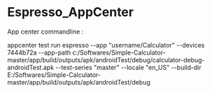 # Espresso_AppCenter


App center commandline :

appcenter test run espresso --app "username/Calculator" --devices 7444b72a --app-path c:/Softwares/Simple-Calculator-master/app/build/outputs/apk/androidTest/debug/calculator-debug-androidTest.apk  --test-series "master" --locale "en_US" --build-dir E:/Softwares/Simple-Calculator-master/app/build/outputs/apk/androidTest/debug
